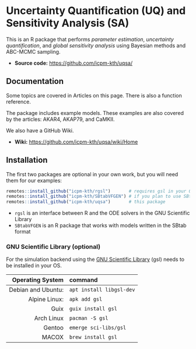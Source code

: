# Uncertainty Quantification (UQ) and Sensitivity Analysis (SA)

This is an R package that performs *parameter estimation*,
*uncertainty quantification*, and *global sensitivity analysis* using
Bayesian methods and ABC-MCMC sampling.

* **Source code:** https://github.com/icpm-kth/uqsa/

## Documentation

Some topics are covered in Articles on this page. There is also a function reference.

The package includes example models. These examples are also covered by the articles: AKAR4, AKAP79, and CaMKII.

We also have a GitHub Wiki.

* **Wiki:** https://github.com/icpm-kth/uqsa/wiki/Home

## Installation

The first two packages are optional in your own work, but you will
need them for our examples:

```R
remotes::install_github("icpm-kth/rgsl")       # requires gsl in your OS
remotes::install_github("icpm-kth/SBtabVFGEN") # if you plan to use SBtab
remotes::install_github("icpm-kth/uqsa")       # this package
```

- `rgsl` is an interface between R and the ODE solvers in the GNU Scientific Library
- `SBtabVFGEN` is an R package that works with models written in the SBtab format

### GNU Scientific Library (optional)

For the simulation backend using the [GNU Scientific Library](https://www.gnu.org/software/gsl/) (gsl) needs to be installed in your OS.

|   Operating System | command                  |
|-------------------:|:-------------------------|
| Debian and Ubuntu: | `apt install libgsl-dev` |
|      Alpine Linux: | `apk add gsl`            |
|               Guix | `guix install gsl`       |
|         Arch Linux | `pacman -S gsl`          |
|             Gentoo | `emerge sci-libs/gsl`    |
|              MACOX | `brew install gsl`       |



